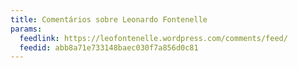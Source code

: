 ```yaml
---
title: Comentários sobre Leonardo Fontenelle
params:
  feedlink: https://leofontenelle.wordpress.com/comments/feed/
  feedid: abb8a71e733148baec030f7a856d0c81
---
```

